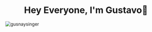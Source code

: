 <h1 align="center">Hey Everyone, I'm Gustavo👋</h1>
<p><img align="center" src="https://github-readme-stats.vercel.app/api/top-langs?username=gusnaysinger&show_icons=true&theme=radical&locale=en&layout=compact" alt="gusnaysinger" /></p>
